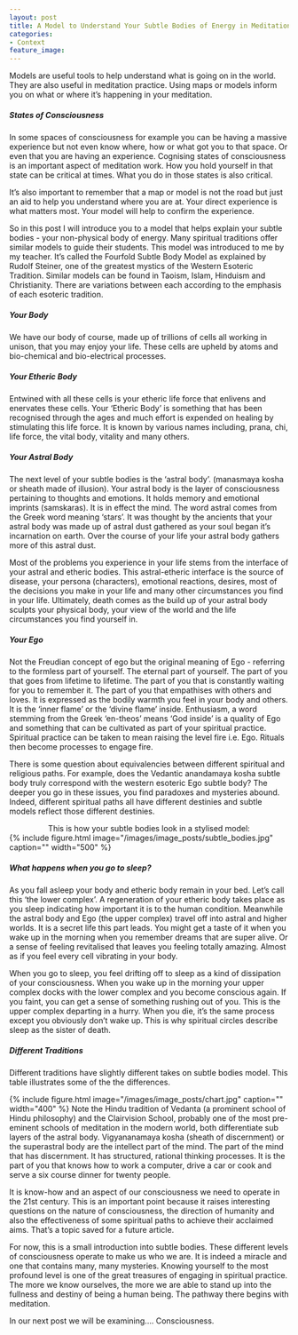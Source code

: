 ```yaml
---
layout: post
title: A Model to Understand Your Subtle Bodies of Energy in Meditation
categories:
- Context
feature_image: 
---
```


Models are useful tools to help understand what is going on in the world. They are also useful in meditation practice. Using maps or models inform you on what or where it’s happening in your meditation. 

##### States of Consciousness
In some spaces of consciousness for example you can be having a massive experience but not even know where, how or what got you to that space. Or even that you are having an experience. Cognising states of consciousness is an important aspect of meditation work. How you hold yourself in that state can be critical at times. What you do in those states is also critical. 

It’s also important to remember that a map or model is not the road but just an aid to help you understand where you are at. Your direct experience is what matters most. Your model will help to confirm the experience. 

So in this post I will introduce you to a model that helps explain your subtle bodies - your non-physical body of energy. Many spiritual traditions offer similar models to guide their students. This model was introduced to me by my teacher. It’s called the Fourfold Subtle Body Model as explained by Rudolf Steiner, one of the greatest mystics of the Western Esoteric Tradition. Similar models can be found in Taoism, Islam, Hinduism and Christianity. There are variations between each according to the emphasis of each esoteric tradition. 

##### Your Body
We have our body of course, made up of trillions of cells all working in unison, that you may enjoy your life. These cells are upheld by atoms and bio-chemical and bio-electrical processes. 

##### Your Etheric Body
Entwined with all these cells is your etheric life force that enlivens and enervates these cells. Your ‘Etheric Body’ is something that has been recognised through the ages and much effort is expended on healing by stimulating this life force. It is known by various names including, prana, chi, life force, the vital body, vitality and many others. 

##### Your Astral Body
The next level of your subtle bodies is the ‘astral body’. (manasmaya kosha or sheath made of illusion). Your astral body is the layer of consciousness pertaining to thoughts and emotions. It holds memory and emotional imprints (samskaras). It is in effect the mind. The word astral comes from the Greek word meaning ‘stars’. It was thought by the ancients that your astral body was made up of astral dust gathered as your soul began it’s incarnation on earth. Over the course of your life your astral body gathers more of this astral dust. 

Most of the problems you experience in your life stems from the interface of your astral and etheric bodies. This astral-etheric interface is the source of disease, your persona (characters), emotional reactions, desires, most of the decisions you make in your life and many other circumstances you find in your life. Ultimately, death comes as the build up of your astral body sculpts your physical body, your view of the world and the life circumstances you find yourself in.

##### Your Ego
Not the Freudian concept of ego but the original meaning of Ego - referring to the formless part of yourself. The eternal part of yourself. The part of you that goes from lifetime to lifetime. The part of you that is constantly waiting for you to remember it. The part of you that empathises with others and loves. It is expressed as the bodily warmth you feel in your body and others. It is the ‘inner flame’ or the ‘divine flame’ inside. Enthusiasm, a word stemming from the Greek ‘en-theos’ means ‘God inside’ is a quality of Ego and something that can be cultivated as part of your spiritual practice. Spiritual practice can be taken to mean raising the level fire i.e. Ego. Rituals then become processes to engage fire. 

There is some question about equivalencies between different spiritual and religious paths. For example, does the Vedantic anandamaya kosha subtle body truly correspond with the western esoteric Ego subtle body? The deeper you go in these issues, you find paradoxes and mysteries abound. Indeed, different spiritual paths all have different destinies and subtle models reflect those different destinies. 
<center> This is how your subtle bodies look in a stylised model: </center> 
{% include figure.html image="/images/image_posts/subtle_bodies.jpg" caption="" width="500" %}

##### What happens when you go to sleep?
As you fall asleep your body and etheric body remain in your bed. Let’s call this ‘the lower complex’. A regeneration of your etheric body takes place as you sleep indicating how important it is to the human condition. Meanwhile the astral body and Ego (the upper complex) travel off into astral and higher worlds. It is a secret life this part leads. You might get a taste of it when you wake up in the morning when you remember dreams that are super alive. Or a sense of feeling revitalised that leaves you feeling totally amazing. Almost as if you feel every cell vibrating in your body. 

When you go to sleep, you feel drifting off to sleep as a kind of dissipation of your consciousness. When you wake up in the morning your upper complex docks with the lower complex and you become conscious again. If you faint, you can get a sense of something rushing out of you. This is the upper complex departing in a hurry. When you die, it’s the same process except you obviously don’t wake up. This is why spiritual circles describe sleep as the sister of death. 

##### Different Traditions
Different traditions have slightly different takes on subtle bodies model. This table illustrates some of the the differences.

{% include figure.html image="/images/image_posts/chart.jpg" caption="" width="400" %} 
Note the Hindu tradition of Vedanta (a prominent school of Hindu philosophy) and the Clairvision School, probably one of the most pre-eminent schools of meditation in the modern world, both differentiate sub layers of the astral body. Vigyananamaya kosha (sheath of discernment) or the superastral body are the intellect part of the mind. The part of the mind that has discernment. It has structured, rational thinking processes. It is the part of you that knows how to work a computer, drive a car or cook and serve a six course dinner for twenty people. 

It is know-how and an aspect of our consciousness we need to operate in the 21st century. This is an important point because it raises interesting questions on the nature of consciousness, the direction of humanity and also the effectiveness of some spiritual paths to achieve their acclaimed aims. That’s a topic saved for a future article. 

For now, this is a small introduction into subtle bodies. These different levels of consciousness operate to make us who we are. It is indeed a miracle and one that contains many, many mysteries. Knowing yourself to the most profound level is one of the great treasures of engaging in spiritual practice. The more we know ourselves, the more we are able to stand up into the fullness and destiny of being a human being. The pathway there begins with meditation. 

In our next post we will be examining.... Consciousness. 
